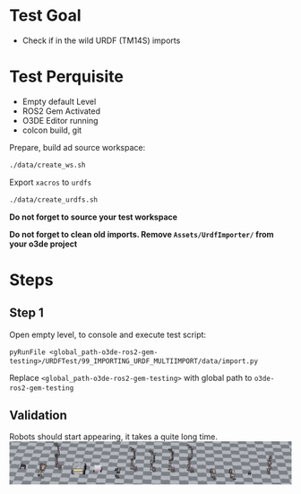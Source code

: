 # Test Goal

 - Check if in the wild URDF (TM14S) imports

# Test Perquisite

 - Empty default Level
 - ROS2 Gem Activated
 - O3DE Editor running
 - colcon build, git

 Prepare, build ad source workspace:

```bash
./data/create_ws.sh
```
Export `xacros` to `urdfs`
```bash
./data/create_urdfs.sh
```
**Do not forget to source your test workspace**

**Do not forget to clean old imports. Remove `Assets/UrdfImporter/` from your o3de project**


# Steps

## Step 1 

Open empty level, to console and execute test script:

```
pyRunFile <global_path-o3de-ros2-gem-testing>/URDFTest/99_IMPORTING_URDF_MULTIIMPORT/data/import.py
```
Replace `<global_path-o3de-ros2-gem-testing>` with global path to `o3de-ros2-gem-testing`

## Validation

Robots should start appearing, it takes a quite long time.
![imported](images/result.png)